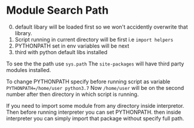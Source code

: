 # Module Search Path

0. default libary will be loaded first so we won't accidently overwrite that library.
1. Script running in current directory will be first i.e `import helpers`
2. PYTHONPATH set in env variables will be next
3. third with python default libs installed 

To see the the path use `sys.path`
The `site-packages` will have third party modules installed.

To change PYTHONPATH specify before running script as variable
`PYTHONPATH=/home/user python3.7`
Now `/home/user` will be on the second number after then directory in which script is running.


If you need to import some module from any directory inside interpretor. Then before running interpreter you can set PYTHONPATH. then inside interpreter you can simply import that package without specify full path.



